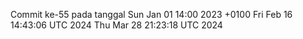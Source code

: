Commit ke-55 pada tanggal Sun Jan 01 14:00 2023 +0100
Fri Feb 16 14:43:06 UTC 2024
Thu Mar 28 21:23:18 UTC 2024
